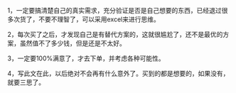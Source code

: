 1，一定要搞清楚自己的真实需求，充分验证是否是自己想要的东西，已经退过很多次货了，不要不理智了，可以采用excel来进行思维。   

2，每次买了之后，才发现自己是有替代方案的，这就很尴尬了，还不是最优的方案，虽然值不了多少钱，但是还是不太好。    

3，一定要100%满意了，才去下单，并考虑各种可能性。    

4，写此文在此，以后绝对不会再有什么意外了。买到的都是想要的，如果没有，就要三思了。     



